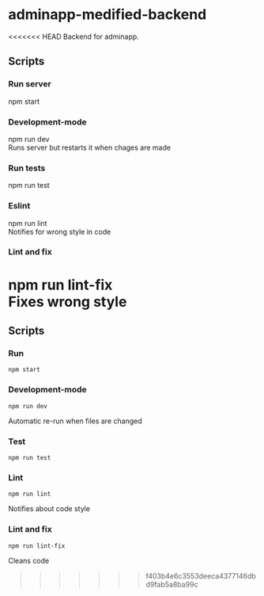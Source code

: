 # adminapp-medified-backend
<<<<<<< HEAD
Backend for adminapp.

## Scripts
### Run server
npm start
### Development-mode
npm run dev\
Runs server but restarts it when chages are made
### Run tests
npm run test
### Eslint
npm run lint\
Notifies for wrong style in code
### Lint and fix
npm run lint-fix\
Fixes wrong style
=======

## Scripts
### Run
`npm start`
### Development-mode
`npm run dev`

Automatic re-run when files are changed
### Test
`npm run test`
### Lint
`npm run lint`

Notifies about code style
### Lint and fix
`npm run lint-fix`

Cleans code
>>>>>>> f403b4e6c3553deeca4377146dbd9fab5a8ba99c
